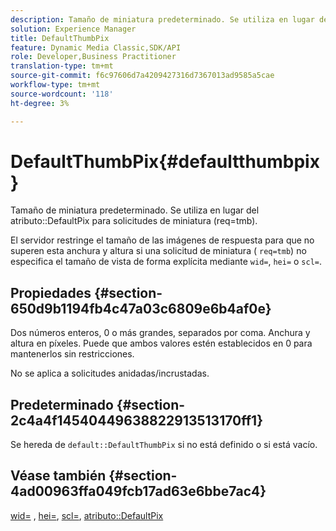 ```yaml
---
description: Tamaño de miniatura predeterminado. Se utiliza en lugar del atributo DefaultPix para solicitudes de miniaturas (req=tmb).
solution: Experience Manager
title: DefaultThumbPix
feature: Dynamic Media Classic,SDK/API
role: Developer,Business Practitioner
translation-type: tm+mt
source-git-commit: f6c97606d7a4209427316d7367013ad9585a5cae
workflow-type: tm+mt
source-wordcount: '118'
ht-degree: 3%

---
```



# DefaultThumbPix{#defaultthumbpix}

Tamaño de miniatura predeterminado. Se utiliza en lugar del atributo::DefaultPix para solicitudes de miniatura (req=tmb).

El servidor restringe el tamaño de las imágenes de respuesta para que no superen esta anchura y altura si una solicitud de miniatura ( `req=tmb`) no especifica el tamaño de vista de forma explícita mediante `wid=`, `hei=` o `scl=`.

## Propiedades {#section-650d9b1194fb4c47a03c6809e6b4af0e}

Dos números enteros, 0 o más grandes, separados por coma. Anchura y altura en píxeles. Puede que ambos valores estén establecidos en 0 para mantenerlos sin restricciones.

No se aplica a solicitudes anidadas/incrustadas.

## Predeterminado {#section-2c4a4f14540449638822913513170ff1}

Se hereda de `default::DefaultThumbPix` si no está definido o si está vacío.

## Véase también {#section-4ad00963ffa049fcb17ad63e6bbe7ac4}

[wid=](../../../../../is-api/http-ref/image-serving-api-ref/c-http-protocol-reference/c-command-reference/r-is-http-wid.md#reference-bfeadcb67bf4485f851eb21345527e47) ,  [hei=](../../../../../is-api/http-ref/image-serving-api-ref/c-http-protocol-reference/c-command-reference/r-is-http-hei.md#reference-6d6f556ccc0e4b98a815e8a5c1944a96),  [scl=](../../../../../is-api/http-ref/image-serving-api-ref/c-http-protocol-reference/c-command-reference/r-scl.md#reference-b2a74e493d0d407e98fe350551ba3fcc),  [atributo::DefaultPix](../../../../../is-api/image-catalog/image-serving-api-ref/c-image-catalog-reference/c-attributes-reference/r-defaultpix.md#reference-996b2c22b30f4fd9b970c84063306df1)
